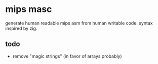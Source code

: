 # mips masc

generate human readable mips asm from human writable code. syntax inspired by zig.

## todo

-   remove "magic strings" (in favor of arrays probably)

